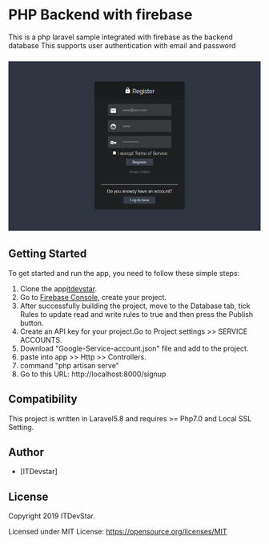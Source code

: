 # PHP Backend with firebase

This is a php laravel sample integrated with firebase as the backend database
This supports user authentication with email and password

<h3 align="center">
<img src="Screenshot_10.png" alt="Screenshot of Firebackend for php" />
</h3>

## Getting Started

To get started and run the app, you need to follow these simple steps:

1. Clone the app[itdevstar](https://github.com/MobileDevStar/FireBackEnd_php).
2. Go to [Firebase Console](https://console.firebase.google.com), create your project.
3. After successfully building the project, move to the Database tab, tick Rules to update read and write rules to true and then press the Publish button.
4. Create an API key for your project.Go to Project settings >>  SERVICE ACCOUNTS.
5. Download "Google-Service-account.json" file and add to the project.
6. paste into app >>  Http >> Controllers.
7. command "php artisan serve"
8. Go to this URL: http://localhost:8000/signup

## Compatibility

This project is written in Laravel5.8 and requires >= Php7.0 and Local SSL Setting.

## Author

* [ITDevstar]

## License

Copyright 2019 ITDevStar.

Licensed under MIT License: https://opensource.org/licenses/MIT
